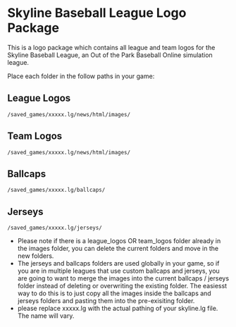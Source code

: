 Skyline Baseball League Logo Package
====================================

This is a logo package which contains all league and team logos for the Skyline Baseball League, an Out of the Park Baseball Online simulation league.

Place each folder in the follow paths in your game:

## League Logos
`/saved_games/xxxxx.lg/news/html/images/`

## Team Logos
`/saved_games/xxxxx.lg/news/html/images/`

## Ballcaps
`/saved_games/xxxxx.lg/ballcaps/`

## Jerseys
`/saved_games/xxxxx.lg/jerseys/`

- Please note if there is a league_logos OR team_logos folder already in the images folder, you can delete the current folders and move in the new folders.
- The jerseys and ballcaps folders are used globally in your game, so if you are in multiple leagues that use custom ballcaps and jerseys, you are going to want to merge the images into the current ballcaps / jerseys folder instead of deleting or overwriting the existing folder. The easiesst way to do this is to just copy all the images inside the ballcaps and jerseys folders and pasting them into the pre-exisiting folder.
- please replace xxxxx.lg with the actual pathing of your skyline.lg file. The name will vary.
